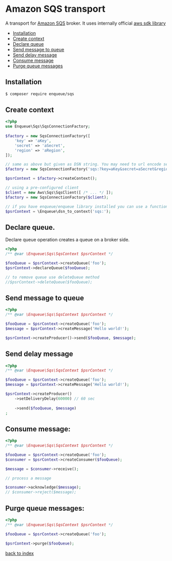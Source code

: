 # Amazon SQS transport

A transport for [Amazon SQS](https://aws.amazon.com/sqs/) broker.
It uses internally official [aws sdk library](https://packagist.org/packages/aws/aws-sdk-php) 

* [Installation](#installation)
* [Create context](#create-context)
* [Declare queue](#decalre-queue)
* [Send message to queue](#send-message-to-queue)
* [Send delay message](#send-delay-message)
* [Consume message](#consume-message)
* [Purge queue messages](#purge-queue-messages)

## Installation

```bash
$ composer require enqueue/sqs
```

## Create context

```php
<?php
use Enqueue\Sqs\SqsConnectionFactory;
 
$factory = new SqsConnectionFactory([
    'key' => 'aKey',
    'secret' => 'aSecret',
    'region' => 'aRegion',
]);

// same as above but given as DSN string. You may need to url encode secret if it contains special char (like +)
$factory = new SqsConnectionFactory('sqs:?key=aKey&secret=aSecret&region=aRegion');

$psrContext = $factory->createContext();

// using a pre-configured client
$client = new Aws\Sqs\SqsClient([ /* ... */ ]);
$factory = new SqsConnectionFactory($client);

// if you have enqueue/enqueue library installed you can use a function from there to create the context
$psrContext = \Enqueue\dsn_to_context('sqs:');
```

## Declare queue.

Declare queue operation creates a queue on a broker side. 
 
```php
<?php
/** @var \Enqueue\Sqs\SqsContext $psrContext */

$fooQueue = $psrContext->createQueue('foo');
$psrContext->declareQueue($fooQueue);

// to remove queue use deleteQueue method
//$psrContext->deleteQueue($fooQueue);
```

## Send message to queue 

```php
<?php
/** @var \Enqueue\Sqs\SqsContext $psrContext */

$fooQueue = $psrContext->createQueue('foo');
$message = $psrContext->createMessage('Hello world!');

$psrContext->createProducer()->send($fooQueue, $message);
```

## Send delay message

```php
<?php
/** @var \Enqueue\Sqs\SqsContext $psrContext */

$fooQueue = $psrContext->createQueue('foo');
$message = $psrContext->createMessage('Hello world!');

$psrContext->createProducer()
    ->setDeliveryDelay(60000) // 60 sec
    
    ->send($fooQueue, $message)
;
```

## Consume message:

```php
<?php
/** @var \Enqueue\Sqs\SqsContext $psrContext */

$fooQueue = $psrContext->createQueue('foo');
$consumer = $psrContext->createConsumer($fooQueue);

$message = $consumer->receive();

// process a message

$consumer->acknowledge($message);
// $consumer->reject($message);
```

## Purge queue messages:

```php
<?php
/** @var \Enqueue\Sqs\SqsContext $psrContext */

$fooQueue = $psrContext->createQueue('foo');

$psrContext->purge($fooQueue);
```

[back to index](../index.md)
